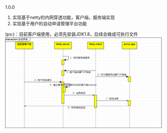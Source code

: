 1.0.0
   1. 实现基于netty的内网穿透功能，客户端，服务端实现
   2. 实现基于用户的自动申请管理平台功能
   
   (ps:)：目前客户端使用，必须先安装JDK1.8，后续会做成可执行文件
  ![穿透扭转流程](docs/images/代理扭转流程.png)